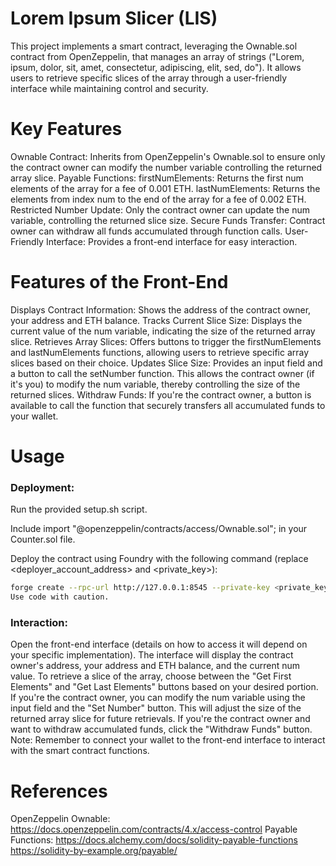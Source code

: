 # Lorem Ipsum Slicer (LIS)
This project implements a smart contract, leveraging the Ownable.sol contract from OpenZeppelin, that manages an array of strings ("Lorem, ipsum, dolor, sit, amet, consectetur, adipiscing, elit, sed, do"). It allows users to retrieve specific slices of the array through a user-friendly interface while maintaining control and security.

# Key Features
Ownable Contract: Inherits from OpenZeppelin's Ownable.sol to ensure only the contract owner can modify the number variable controlling the returned array slice.
Payable Functions:
firstNumElements: Returns the first num elements of the array for a fee of 0.001 ETH.
lastNumElements: Returns the elements from index num to the end of the array for a fee of 0.002 ETH.
Restricted Number Update: Only the contract owner can update the num variable, controlling the returned slice size.
Secure Funds Transfer: Contract owner can withdraw all funds accumulated through function calls.
User-Friendly Interface: Provides a front-end interface for easy interaction.

# Features of the Front-End
Displays Contract Information: Shows the address of the contract owner, your address and ETH balance.
Tracks Current Slice Size: Displays the current value of the num variable, indicating the size of the returned array slice.
Retrieves Array Slices: Offers buttons to trigger the firstNumElements and lastNumElements functions, allowing users to retrieve specific array slices based on their choice.
Updates Slice Size: Provides an input field and a button to call the setNumber function. This allows the contract owner (if it's you) to modify the num variable, thereby controlling the size of the returned slices.
Withdraw Funds: If you're the contract owner, a button is available to call the function that securely transfers all accumulated funds to your wallet.

# Usage
### Deployment:
Run the provided setup.sh script.

Include import "@openzeppelin/contracts/access/Ownable.sol"; in your Counter.sol file.

Deploy the contract using Foundry with the following command (replace <deployer_account_address> and <private_key>):

```bash
forge create --rpc-url http://127.0.0.1:8545 --private-key <private_key> --constructor-args <deployer_account_address> src/Counter.sol:Counter
Use code with caution.
```

### Interaction:
Open the front-end interface (details on how to access it will depend on your specific implementation).
The interface will display the contract owner's address, your address and ETH balance, and the current num value.
To retrieve a slice of the array, choose between the "Get First Elements" and "Get Last Elements" buttons based on your desired portion.
If you're the contract owner, you can modify the num variable using the input field and the "Set Number" button. This will adjust the size of the returned array slice for future retrievals.
If you're the contract owner and want to withdraw accumulated funds, click the "Withdraw Funds" button.
Note: Remember to connect your wallet to the front-end interface to interact with the smart contract functions.
 
# References
OpenZeppelin Ownable: https://docs.openzeppelin.com/contracts/4.x/access-control
Payable Functions:
https://docs.alchemy.com/docs/solidity-payable-functions
https://solidity-by-example.org/payable/

